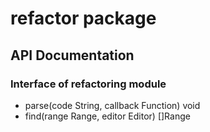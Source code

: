 # refactor package

## API Documentation

### Interface of refactoring module

* parse(code String, callback Function) void
* find(range Range, editor Editor) []Range
